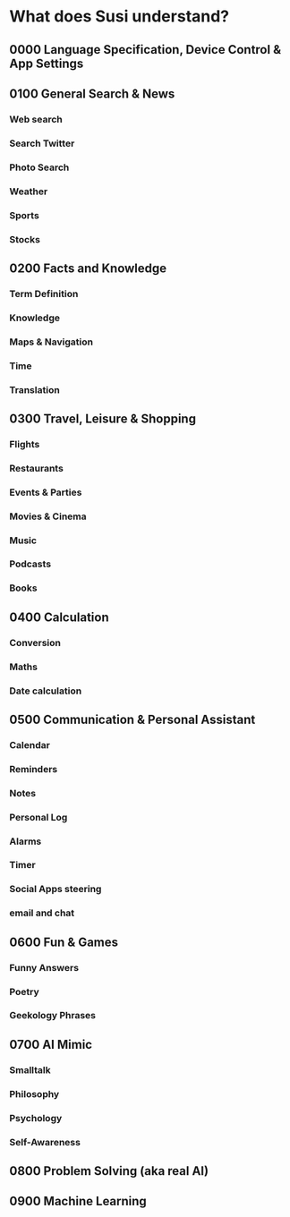 # What does Susi understand?


## 0000 Language Specification, Device Control & App Settings


## 0100 General Search & News

### Web search
### Search Twitter
### Photo Search
### Weather
### Sports
### Stocks


## 0200 Facts and Knowledge

### Term Definition
### Knowledge
### Maps & Navigation
### Time
### Translation


## 0300 Travel, Leisure & Shopping

### Flights
### Restaurants
### Events & Parties
### Movies & Cinema
### Music
### Podcasts
### Books


## 0400 Calculation

### Conversion
### Maths
### Date calculation


## 0500 Communication & Personal Assistant

### Calendar
### Reminders
### Notes
### Personal Log
### Alarms
### Timer
### Social Apps steering
### email and chat


## 0600 Fun & Games

### Funny Answers
### Poetry
### Geekology Phrases


## 0700 AI Mimic

### Smalltalk
### Philosophy
### Psychology
### Self-Awareness

## 0800 Problem Solving (aka real AI)

## 0900 Machine Learning

